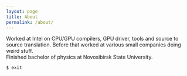 ```yaml
---
layout: page
title: About
permalink: /about/
---
```

Worked at Intel on CPU/GPU compilers, GPU driver, tools and source to source translation. Before that worked at various small companies doing weird stuff.  
Finished bachelor of physics at Novosibirsk State University.  
```console
$ exit
```
